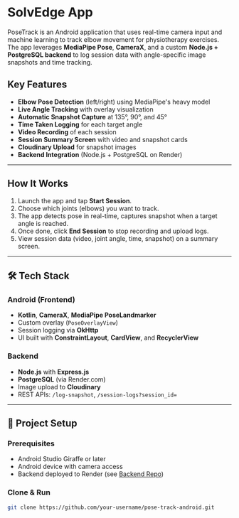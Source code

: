 # SolvEdge App

PoseTrack is an Android application that uses real-time camera input and machine learning to track elbow movement for physiotherapy exercises. The app leverages **MediaPipe Pose**, **CameraX**, and a custom **Node.js + PostgreSQL backend** to log session data with angle-specific image snapshots and time tracking.

## Key Features

- **Elbow Pose Detection** (left/right) using MediaPipe's heavy model
- **Live Angle Tracking** with overlay visualization
- **Automatic Snapshot Capture** at 135°, 90°, and 45°
- **Time Taken Logging** for each target angle
- **Video Recording** of each session
- **Session Summary Screen** with video and snapshot cards
- **Cloudinary Upload** for snapshot images
- **Backend Integration** (Node.js + PostgreSQL on Render)

---

## How It Works

1. Launch the app and tap **Start Session**.
2. Choose which joints (elbows) you want to track.
3. The app detects pose in real-time, captures snapshot when a target angle is reached.
4. Once done, click **End Session** to stop recording and upload logs.
5. View session data (video, joint angle, time, snapshot) on a summary screen.

---

## 🛠 Tech Stack

### Android (Frontend)
- **Kotlin**, **CameraX**, **MediaPipe PoseLandmarker**
- Custom overlay (`PoseOverlayView`)
- Session logging via **OkHttp**
- UI built with **ConstraintLayout**, **CardView**, and **RecyclerView**

### Backend
- **Node.js** with **Express.js**
- **PostgreSQL** (via Render.com)
- Image upload to **Cloudinary**
- REST APIs: `/log-snapshot`, `/session-logs?session_id=`

---

## 🚀 Project Setup

### Prerequisites

- Android Studio Giraffe or later
- Android device with camera access
- Backend deployed to Render (see [Backend Repo](#))

### Clone & Run
```bash
git clone https://github.com/your-username/pose-track-android.git
